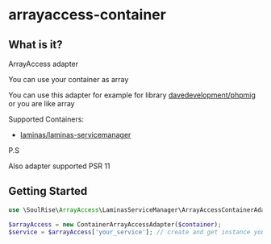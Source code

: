 # arrayaccess-container

What is it?
-----------
ArrayAccess adapter

You can use your container as array

You can use this adapter for example for library [davedevelopment/phpmig][phpmig]
or you are like array

Supported Containers: 
* [laminas/laminas-servicemanager][servicemanager]

P.S

Also adapter supported PSR 11

Getting Started
---------------
```php
use \SoulRise\ArrayAccess\LaminasServiceManager\ArrayAccessContainerAdapter;

$arrayAccess = new ContainerArrayAccessAdapter($container);
$service = $arrayAccess['your_service']; // create and get instance your service 
```

[phpmig]:https://github.com/davedevelopment/phpmig
[servicemanager]:https://github.com/laminas/laminas-servicemanager
